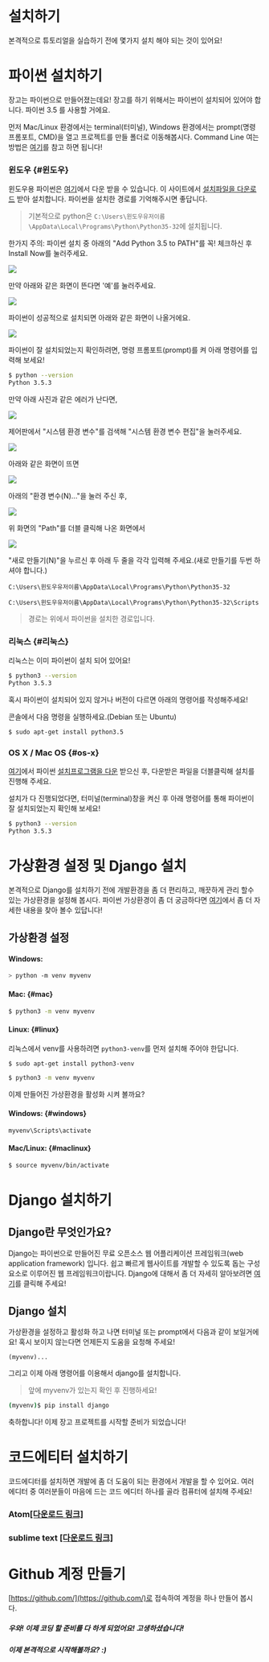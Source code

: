 # 설치하기

본격적으로 튜토리얼을 실습하기 전에 몇가지 설치 해야 되는 것이 있어요!

# 파이썬 설치하기

장고는 파이썬으로 만들어졌는데요! 장고를 하기 위해서는 파이썬이 설치되어 있어야 합니다. 파이썬 3.5 를 사용할 거에요.

먼저 Mac/Linux 환경에서는 terminal\(터미널\), Windows 환경에서는 prompt\(명령 프롬포트, CMD\)을 열고 프로젝트를 만들 폴더로 이동해봅시다. Command Line 여는 방법은 [여기](https://tutorial.djangogirls.org/ko/intro_to_command_line/#커맨드-라인-열기)를 참고 하면 됩니다!

### 윈도우 {#윈도우}

윈도우용 파이썬은 [여기](https://www.python.org/downloads/release/python-353/)에서 다운 받을 수 있습니다.  이 사이트에서 [설치파일을 다운로드](https://www.python.org/ftp/python/3.5.3/python-3.5.3.exe) 받아 설치합니다. 파이썬을 설치한 경로를 기억해주시면 좋답니다.

> 기본적으로 python은 `C:\Users\윈도우유저이름\AppData\Local\Programs\Python\Python35-32`에 설치됩니다.

한가지 주의: 파이썬 설치 중 아래의 "Add Python 3.5 to PATH"를 꼭! 체크하신 후 Install Now를 눌러주세요.

![](https://www.dropbox.com/s/oi3i8d7dxl7l6nm/%EC%8A%A4%ED%81%AC%EB%A6%B0%EC%83%B7%202017-02-23%2020.13.35.png?dl=1)


만약 아래와 같은 화면이 뜬다면 '예'를 눌러주세요.

![](https://www.dropbox.com/s/loxaxfk0wr7ka2f/%EC%8A%A4%ED%81%AC%EB%A6%B0%EC%83%B7%202017-02-23%2020.16.56.png?dl=1)

파이썬이 성공적으로 설치되면 아래와 같은 화면이 나올거에요.

![](https://www.dropbox.com/s/9miyxofq94ftjdy/%EC%8A%A4%ED%81%AC%EB%A6%B0%EC%83%B7%202017-02-23%2020.17.55.png?dl=1)

파이썬이 잘 설치되었는지 확인하려면, 명령 프롬포트(prompt)를 켜 아래 명령어를 입력해 보세요!

```bash
$ python --version
Python 3.5.3
```

만약 아래 사진과 같은 에러가 난다면,

![](https://www.dropbox.com/s/9cribp2hnpikipi/%EC%8A%A4%ED%81%AC%EB%A6%B0%EC%83%B7%202017-02-23%2020.24.00.png?dl=1)

제어판에서 "시스템 환경 변수"를 검색해 "시스템 환경 변수 편집"을 눌러주세요.

![](https://www.dropbox.com/s/iebgr1hspfa8bta/%EC%8A%A4%ED%81%AC%EB%A6%B0%EC%83%B7%202017-02-23%2020.28.28.png?dl=1)

아래와 같은 화면이 뜨면

![](https://www.dropbox.com/s/gcn6yvw9761ldpu/%EC%8A%A4%ED%81%AC%EB%A6%B0%EC%83%B7%202017-02-23%2020.28.59.png?dl=1)

아래의 "환경 변수(N)..."을 눌러 주신 후,

![](https://www.dropbox.com/s/aw422rg4m9wpj3f/%EC%8A%A4%ED%81%AC%EB%A6%B0%EC%83%B7%202017-02-23%2020.30.17.png?dl=1)

위 화면의 "Path"를 더블 클릭해 나온 화면에서

![](https://www.dropbox.com/s/745q16o9y5r6oae/%EC%8A%A4%ED%81%AC%EB%A6%B0%EC%83%B7%202017-02-23%2020.31.12.png?dl=1)

"새로 만들기(N)"을 누르신 후 아래 두 줄을 각각 입력해 주세요.(새로 만들기를 두번 하셔야 합니다.)

`C:\Users\윈도우유저이름\AppData\Local\Programs\Python\Python35-32`

`C:\Users\윈도우유저이름\AppData\Local\Programs\Python\Python35-32\Scripts`

> 경로는 위에서 파이썬을 설치한 경로입니다.


### 리눅스 {#리눅스}

리눅스는 이미 파이썬이 설치 되어 있어요!

```bash
$ python3 --version
Python 3.5.3
```

혹시 파이썬이 설치되어 있지 않거나 버전이 다르면 아래의 명령어를 작성해주세요!

콘솔에서 다음 명령을 실행하세요.\(Debian 또는 Ubuntu\)

```bash
$ sudo apt-get install python3.5
```

### OS X / Mac OS {#os-x}

[여기](https://www.python.org/downloads/release/python-353/)에서 파이썬 [설치프로그램을 다운](https://www.python.org/ftp/python/3.5.3/python-3.5.3-macosx10.6.pkg) 받으신 후, 다운받은 파일을 더블클릭해 설치를 진행해 주세요.

설치가 다 진행되었다면, 터미널(terminal)창을 켜신 후 아래 명령어를 통해 파이썬이 잘 설치되었는지 확인해 보세요!

```bash
$ python3 --version
Python 3.5.3
```

# 가상환경 설정 및 Django 설치

본격적으로 Django를 설치하기 전에 개발환경을 좀 더 편리하고, 깨끗하게 관리 할수 있는 가상환경을 설정해 봅시다. 파이썬 가상환경이 좀 더 궁금하다면 [여기](https://tutorial.djangogirls.org/ko/installation/#가상-환경)에서 좀 더 자세한 내용을 찾아 볼수 있답니다!

## 가상환경 설정

#### Windows:

```bash
> python -m venv myvenv
```

#### Mac: {#mac}

```bash
$ python3 -m venv myvenv
```

#### Linux: {#linux}

리눅스에서 venv를 사용하려면 `python3-venv`를 먼저 설치해 주어야 한답니다.

```bash
$ sudo apt-get install python3-venv
```

```bash
$ python3 -m venv myvenv
```

이제 만들어진 가상환경을 활성화 시켜 볼까요?

#### Windows: {#windows}

```
myvenv\Scripts\activate
```

#### Mac/Linux: {#maclinux}

```bash
$ source myvenv/bin/activate
```

# Django 설치하기

## Django란 무엇인가요?

Django는 파이썬으로 만들어진 무료 오픈소스 웹 어플리케이션 프레임워크\(web application framework\) 입니다. 쉽고 빠르게 웹사이트를 개발할 수 있도록 돕는 구성요소로 이루어진 웹 프레임워크이랍니다. Django에 대해서 좀 더 자세히 알아보려면 [여기](https://tutorial.djangogirls.org/ko/django/)를 클릭해 주세요!

## Django 설치

가상환경을 설정하고 활성화 하고 나면 터미널 또는 prompt에서 다음과 같이 보일거에요! 혹시 보이지 않는다면 언제든지 도움을 요청해 주세요!

```
(myvenv)...
```

그리고 이제 아래 명령어를 이용해서 django를 설치합니다.

> 앞에 myvenv가 있는지 확인 후 진행하세요!

```bash
(myvenv)$ pip install django
```

축하합니다! 이제 장고 프로젝트를 시작할 준비가 되었습니다!

# 코드에티터 설치하기

코드에디터를 설치하면 개발에 좀 더 도움이 되는 환경에서 개발을 할 수 있어요. 여러 에디터 중 여러분들이 마음에 드는 코드 에디터 하나를 골라 컴퓨터에 설치해 주세요!

### Atom[\[다운로드 링크\]](https://atom.io/)

### sublime text [\[다운로드 링크\]](https://www.sublimetext.com/3)

# Github 계정 만들기

[https://github.com/](https://github.com/)로 접속하여 계정을 하나 만들어 봅시다.

##### 우와! 이제 코딩 할 준비를 다 하게 되었어요! 고생하셨습니다!

##### 이제 본격적으로 시작해볼까요? :\)
